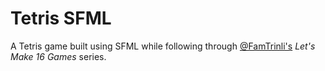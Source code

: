 # Tetris SFML
A Tetris game built using SFML while following through [@FamTrinli's](https://www.youtube.com/watch?v=zH_omFPqMO4&list=PLB_ibvUSN7mzUffhiay5g5GUHyJRO4DYr&index=2) *Let's Make 16 Games* series.
